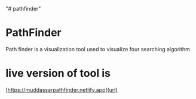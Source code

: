 "# pathfinder" 
# PathFinder
Path finder is a visualization tool used to visualize four searching algorithm
# live version of tool is
[https://muddassarpathfinder.netlify.app](url)
